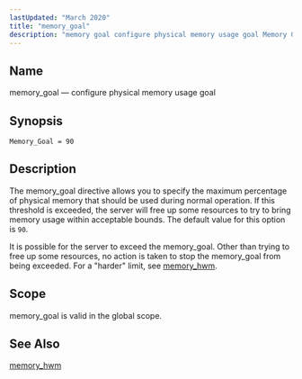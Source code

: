 ```yaml
---
lastUpdated: "March 2020"
title: "memory_goal"
description: "memory goal configure physical memory usage goal Memory Goal 90 The memory goal directive allows you to specify the maximum percentage of physical memory that should be used during normal operation If this threshold is exceeded the server will free up some resources to try to bring memory usage within..."
---
```


<a name="conf.ref.memory_goal"></a> 
## Name

memory_goal — configure physical memory usage goal

## Synopsis

`Memory_Goal = 90`

<a name="idp10339088"></a> 
## Description

The memory_goal directive allows you to specify the maximum percentage of physical memory that should be used during normal operation. If this threshold is exceeded, the server will free up some resources to try to bring memory usage within acceptable bounds. The default value for this option is `90`.

It is possible for the server to exceed the memory_goal. Other than trying to free up some resources, no action is taken to stop the memory_goal from being exceeded. For a "harder" limit, see [memory_hwm](/momentum/3/3-reference/3-reference-conf-ref-memory-hwm).

<a name="idp10343584"></a> 
## Scope

memory_goal is valid in the global scope.

<a name="idp10345216"></a> 
## See Also

[memory_hwm](/momentum/3/3-reference/3-reference-conf-ref-memory-hwm)